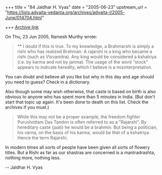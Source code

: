 +++
title = "84 Jaldhar H. Vyas"
date = "2005-06-23"
upstream_url = "https://lists.advaita-vedanta.org/archives/advaita-l/2005-June/014704.html"

+++
[Archive link](https://lists.advaita-vedanta.org/archives/advaita-l/2005-June/014704.html)

On Thu, 23 Jun 2005, Ramesh Murthy wrote:

> ** I doubt if this is true. To my knowledge, a Brahmarshi is simply a
> rishi who has realized Brahman. A rajarshi is a king who became a
> rishi (such as Visvamitra). Any king would be considered a kshatriya
> (i.e. by karma and not by janma). The usage of the word "stock"
> appears to indicate heredity, which I believe is a misinterpretation.
>

You can doubt and believe all you like but why in this day and age should 
you need to guess?  Check in a dictionary.

Also though some may wish otherwise, that caste is based on birth is also 
obvious to anyone who has spent more than 5 minutes in India.  (But don't 
start that topic up again.  It's been done to death on this list.  Check 
the archives if you must.)

> While this may not be a proper example, the freedom fighter
> Purushottam Das Tandon is often referred to as a "Rajarshi". By
> hereditary caste (jaati) he would be a brahmin. But being a
> politician, his varna, on the basis of his karma,  would be that of a
> kshatriya. Hence the term Rajarshi.
>

In modern times all sorts of people have been given all sorts of flowery 
titles.  But a Rishi as far as our shastras are concerned is a 
mantradrashta, nothing more, nothing less.

-- 
Jaldhar H. Vyas <jaldhar at braincells.com>

